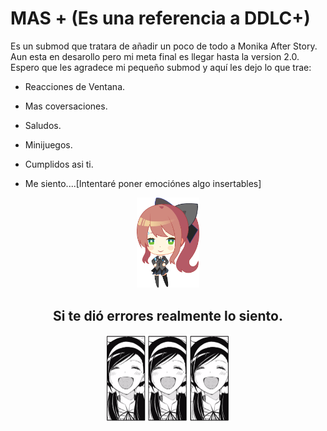 
# MAS + (Es una referencia a DDLC+)
Es un submod que tratara de añadir un poco de todo a Monika After Story.
Aun esta en desarollo pero mi meta final es llegar hasta la version 2.0.
Espero que les agradece mi pequeño submod y aquí les dejo lo que trae:

- Reacciones de Ventana.

- Mas coversaciones.

- Saludos.

- Minijuegos.

- Cumplidos asi ti.

- Me siento....[Intentaré poner emociónes algo insertables]

<p align="center">
  <img src="https://github.com/zer0fixer/SubmodMAS/blob/main/ddbh_chibi.png" width="100"">
</p>

<h2 align="center">
                 Si te dió errores realmente lo siento.
</h2>

<p align="center">
  <img src="https://github.com/zer0fixer/SubmodMAS/blob/main/noway.gif" width="200"">
</p>
